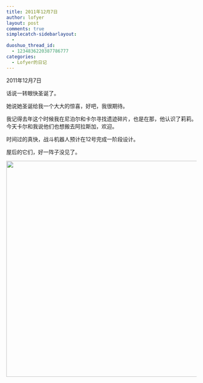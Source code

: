 ```yaml
---
title: 2011年12月7日
author: lofyer
layout: post
comments: true
simplecatch-sidebarlayout:
  - 
duoshuo_thread_id:
  - 1234836220387786777
categories:
  - Lofyer的日记
---
```

2011年12月7日

话说一转眼快圣诞了。

她说她圣诞给我一个大大的惊喜，好吧，我很期待。

我记得去年这个时候我在尼泊尔和卡尔寻找遗迹碎片，也是在那，他认识了莉莉。今天卡尔和我说他们也想搬去阿拉斯加，欢迎。

时间过的真快，战斗机器人预计在12号完成一阶段设计。

屋后的它们，好一阵子没见了。

[<img class="alignnone size-full wp-image-647" title="643" src="http://lofyer.org/wp-content/uploads/2011/12/643.jpg" alt="" width="635" height="573" />][1]

 [1]: http://lofyer.org/wp-content/uploads/2011/12/643.jpg